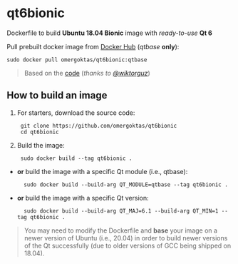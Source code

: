 # qt6bionic

Dockerfile to build **Ubuntu 18.04 Bionic** image with _ready-to-use_ **Qt 6**

Pull prebuilt docker image from [Docker Hub](https://hub.docker.com/r/omergoktas/qt6bionic) (_qtbase_ **only**):

    sudo docker pull omergoktas/qt6bionic:qtbase

> Based on the [code](https://github.com/wiktorguz/Qt6-docker) (_thanks to [@wiktorguz](https://github.com/wiktorguz)_)

## How to build an image

1. For starters, download the source code:

        git clone https://github.com/omergoktas/qt6bionic
        cd qt6bionic

2. Build the image:

        sudo docker build --tag qt6bionic .

- **or** build the image with a specific Qt module (i.e., qtbase):

        sudo docker build --build-arg QT_MODULE=qtbase --tag qt6bionic .

- **or** build the image with a specific Qt version:

        sudo docker build --build-arg QT_MAJ=6.1 --build-arg QT_MIN=1 --tag qt6bionic .

> You may need to modify the Dockerfile and **base** your image on a newer version of Ubuntu (i.e., 20.04) in order to build newer versions of the Qt successfully (due to older versions of GCC being shipped on 18.04).
